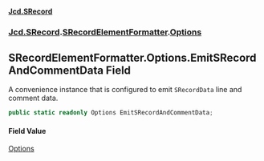 #### [Jcd.SRecord](index.md 'index')
### [Jcd.SRecord](Jcd.SRecord.md 'Jcd.SRecord').[SRecordElementFormatter](Jcd.SRecord.SRecordElementFormatter.md 'Jcd.SRecord.SRecordElementFormatter').[Options](Jcd.SRecord.SRecordElementFormatter.Options.md 'Jcd.SRecord.SRecordElementFormatter.Options')

## SRecordElementFormatter.Options.EmitSRecordAndCommentData Field

A convenience instance that is configured to emit `SRecordData` line and comment data.

```csharp
public static readonly Options EmitSRecordAndCommentData;
```

#### Field Value
[Options](Jcd.SRecord.SRecordElementFormatter.Options.md 'Jcd.SRecord.SRecordElementFormatter.Options')